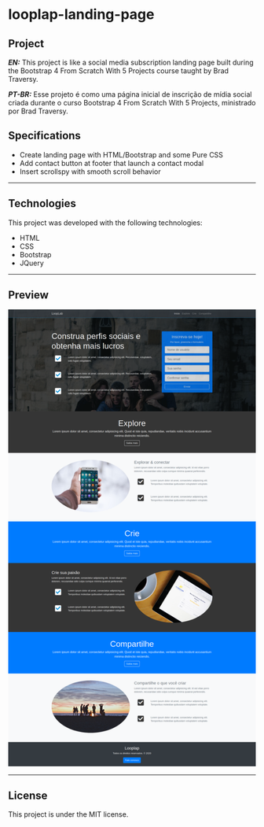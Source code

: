 # looplap-landing-page

## Project

***EN:*** This project is like a social media subscription landing page built during the Bootstrap 4 From Scratch With 5 Projects course taught by Brad Traversy.

***PT-BR:*** Esse projeto é como uma página inicial de inscrição de mídia social criada durante o curso Bootstrap 4 From Scratch With 5 Projects, ministrado por Brad Traversy.

## Specifications
- Create landing page with HTML/Bootstrap and some Pure CSS
- Add contact button at footer that launch a contact modal
- Insert scrollspy with smooth scroll behavior
***

## Technologies

This project was developed with the following technologies:

- HTML
- CSS
- Bootstrap
- JQuery
***
 
## Preview
![preview](preview.png)
***

## License

This project is under the MIT license.
